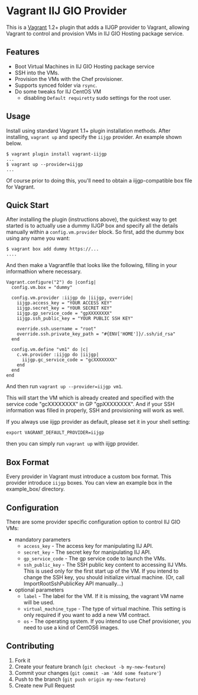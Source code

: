 # Vagrant IIJ GIO Provider

This is a [Vagrant](http://www.vagrantup.com) 1.2+ plugin that adds a IIJGP provider to Vagrant,
allowing Vagrant to control and provision VMs in IIJ GIO Hosting package service.

## Features

-   Boot Virtual Machines in IIJ GIO Hosting package service
-   SSH into the VMs.
-   Provision the VMs with the Chef provisioner.
-   Supports synced folder via `rsync`.
-   Do some tweaks for IIJ CentOS VM
    -   disabling `Default requiretty` sudo settings for the root user.

## Usage

Install using standard Vagrant 1.1+ plugin installation methods.
After installing, `vagrant up` and specify the `iijgp` provider.
An example shown below.

~~~~ {.shell}
$ vagrant plugin install vagrant-iijgp
...
$ vagrant up --provider=iijgp
...
~~~~

Of course prior to doing this, you'll need to obtain a iijgp-compatible box file for Vagrant.

## Quick Start

After installing the plugin (instructions above),
the quickest way to get started is to actually use a dummy IIJGP box
and specify all the details manually within a `config.vm.provider` block.
So first, add the dummy box using any name you want:

~~~~ {.shell}
$ vagrant box add dummy https://...
....
~~~~

And then make a Vagrantfile that looks like the following,
filling in your informathion where necessary.

~~~~ {.ruby}
Vagrant.configure("2") do |config|
  config.vm.box = "dummy"

  config.vm.provider :iijgp do |iijgp, override|
    iijgp.access_key = "YOUR ACCESS KEY"
    iijgp.secret_key = "YOUR SECRET KEY"
    iijgp.gp_service_code = "gpXXXXXXXX"
    iijgp.ssh_public_key = "YOUR PUBLIC SSH KEY"

    override.ssh.username = "root"
    override.ssh.private_key_path = "#{ENV['HOME']}/.ssh/id_rsa"
  end

  config.vm.define "vm1" do |c|
    c.vm.provider :iijgp do |iijgp|
      iijgp.gc_service_code = "gcXXXXXXXX"
    end
  end
end
~~~~

And then run `vagrant up --provider=iijgp vm1`.

This will start the VM which is already created and specified with
the service code "gcXXXXXXXX" in GP "gpXXXXXXXX".
And if your SSH information was filled in properly,
SSH and provisioning will work as well.

If you always use iijgp provider as default, please set it in your shell setting:
~~~~ {.shell}
export VAGRANT_DEFAULT_PROVIDER=iijgp
~~~~
then you can simply run `vagrant up` with iijgp provider.

## Box Format

Every provider in Vagrant must introduce a custom box format.
This provider introduce `iijgp` boxes.
You can view an example box in the example_box/ directory.

## Configuration

There are some provider specific configuration option to control IIJ GIO VMs:

-   mandatory parameters
    -   `access_key` - The access key for manipulating IIJ API.
    -   `secret_key` - The secret key for manipulating IIJ API.
    -   `gp_service_code` - The gp service code to launch the VMs.
    -   `ssh_public_key` - The SSH public key content to accessing IIJ VMs.
        This is used only for the first start up of the VM.
        If you intend to change the SSH key, you should initialize virtual machine.
        (Or, call ImportRootSshPublicKey API manually...)
-   optional parameters
    -   `label` - The label for the VM. If it is missing, the vagrant VM name will be used.
    -   `virtual_machine_type` - The type of virtual machine. This setting is only required if you want to add a new VM contract.
    -   `os` - The operating system. If you intend to use Chef provisioner, you need to use a kind of CentOS6 images.

## Contributing

1. Fork it
2. Create your feature branch (`git checkout -b my-new-feature`)
3. Commit your changes (`git commit -am 'Add some feature'`)
4. Push to the branch (`git push origin my-new-feature`)
5. Create new Pull Request
